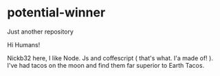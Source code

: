 # potential-winner
Just another repository


Hi Humans!


Nickb32 here, I like Node. Js and coffescript ( that's what. I'a made of! ). I've had tacos on the moon and find them far superior to Earth Tacos.
